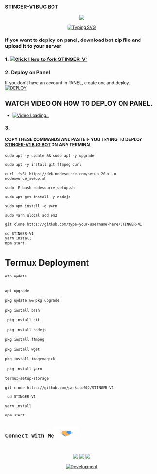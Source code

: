 ### STINGER-V1 BUG BOT 
   
<p align="center">
<img src="https://i.ibb.co/WVjs0r4/IMG-20240906-WA0025.jpg"/> 
<p align="center">
  <a href="https://git.io/typing-svg"><img src="https://readme-typing-svg.demolab.com?font=EB+Garamond&weight=800&size=28&duration=4000&pause=1000&random=false&width=435&lines=+_____STINGER+V1+BUG+BOT-BOT_____;WHATSAPP+CRASH+x+BUG+BOT;DEVELOPED+BY+ES⚡+TEAMS+TECH;REALESE+DATE+5%2F9%2F2024." alt="Typing SVG" /></a>
</p>

### If you want to deploy on panel, download bot zip file and upload it to your server 

### 1. <a href="https://github.com/paskito002/STINGER-V1/fork"><img src="https://img.shields.io/badge/FORK-blue" alt="Click Here to fork STINGER-V1" width="70"></a>

 ### 2. Deploy on Panel

 If you don't have an account in PANEL, create one and deploy.
    <br>
    <a href='https://control.bot-hosting.net/auth/login' target="_blank"><img alt='DEPLOY' src='https://img.shields.io/badge/-DEPLOY-black?style=for-the-badge&logo=bot-hosting.net&logoColor=white'/></a>
    
## WATCH VIDEO ON HOW TO DEPLOY ON PANEL.
* [![Video Loading..](https://img.shields.io/badge/HOW_TO_DEPLOY-red?style=for-the-badge&logo=youtube&logoColor=white)](Loading)

### 3.
#### COPY THESE COMMANDS AND PASTE IF YOU TRYING TO DEPLOY [STINGER-V1 BUG BOT](https://github.com/paskito002/STINGER-V1) ON ANY TERMINAL
```
sudo apt -y update && sudo apt -y upgrade
```
```
sudo apt -y install git ffmpeg curl
```
```
curl -fsSL https://deb.nodesource.com/setup_20.x -o nodesource_setup.sh
```
```
sudo -E bash nodesource_setup.sh
```
```
sudo apt-get install -y nodejs
```
```
sudo npm install -g yarn
```
```
sudo yarn global add pm2
```
```
git clone https://github.com/type-your-username-here/STINGER-V1
```
```
cd STINGER-V1
yarn install 
npm start
```
 
# Termux Deployment

```
atp update
   

apt upgrade

pkg update && pkg upgrade

pkg install bash

 pkg install git

 pkg install nodejs

pkg install ffmpeg

pkg install wget

pkg install imagemagick

 pkg install yarn

termux-setup-storage
```

```
git clone https://github.com/paskito002/STINGER-V1
```
```
 cd STINGER-V1
```
```
yarn install
  ```
    
```
npm start
```

## ```Connect With Me```<img src="https://github.com/0xAbdulKhalid/0xAbdulKhalid/raw/main/assets/mdImages/handshake.gif" width ="80"></h1> 
 <br> 
<p align="center">
<a href="https://wa.me/2349037524605"><img src="https://img.shields.io/badge/Contact ES-TEAMS TECH-25D366?style=for-the-badge&logo=whatsapp&logoColor=white" />
<a href="https://whatsapp.com/channel/0029Vaj1vKSK5cDDT4tVvY1y"><img src="https://img.shields.io/badge/Join Official Channel-25D366?style=for-the-badge&logo=whatsapp&logoColor=white" />
<a href="https://www.youtube.com/@esteams"><img src="https://img.shields.io/badge/Subscribe-ff0000?style=for-the-badge&logo=youtube&logoColor=ff000000&link=https://www.youtube.com/@esteams" /><br>
<p align="center">
<img alt="Development" width="250" src="https://media2.giphy.com/media/W9tBvzTXkQopi/giphy.gif?cid=6c09b952xu6syi1fyqfyc04wcfk0qvqe8fd7sop136zxfjyn&ep=v1_internal_gif_by_id&rid=giphy.gif&ct=g" /> </p>
 
